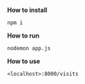 **How to install**

`npm i`

**How to run**

`nodemon app.js`

**How to use**

`<localhost>:8000/visits`
